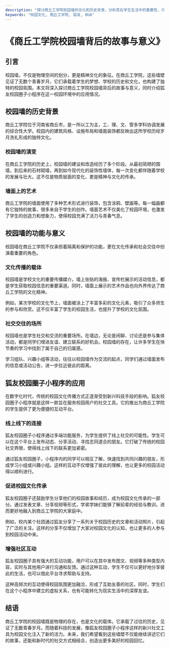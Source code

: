 ```yaml
---
description: "探讨商丘工学院校园墙的文化和历史背景，分析其在学生生活中的重要性，介绍狐友校园圈子小程序的应用。"
keywords: "校园文化, 商丘工学院, 狐友, BUA"
---
```

# 《商丘工学院校园墙背后的故事与意义》

## 引言

校园墙，不仅是物理空间的划分，更是精神文化的象征。在商丘工学院，这些墙壁见证了无数个青春岁月，它们承载着学生的梦想、学校的历史和文化，也构建了独特的校园氛围。本文将深入探讨商丘工学院校园墙背后的故事与意义，同时介绍狐友校园圈子小程序在这一校园环境中的应用情况。

## 校园墙的历史背景

商丘工学院位于河南省商丘市，是一所以工为主，工、理、文、管多学科协调发展的综合性大学。校园内的建筑风格、设施布局和墙面装饰都反映出这所学校历经岁月洗礼形成的独特文化。

### 校园墙的演变

在商丘工学院的历史上，校园墙的建设和改造经历了多个阶段。从最初简陋的围墙，到后来的石材砌墙，再到如今现代化的装饰性墙体，每一次变化都伴随着学校的发展与壮大。这不仅是物质层面的变化，更是精神与文化的传承。

### 墙面上的艺术

商丘工学院的墙面使用了多种艺术形式进行装饰，包含涂鸦、壁画等。每一幅画都有它独特的故事，很多来自于学生的创作。墙面艺术不仅美化了校园环境，也激发了学生的创造力和想象力，使得校园充满了活力与青春气息。

## 校园墙的功能与意义

校园墙在商丘工学院不仅承担着隔离和保护的功能，更在文化传承和社会交往中扮演着重要的角色。

### 文化传播的载体

校园墙是学校文化的重要传播媒介。墙上张贴的海报、宣传栏展示的活动信息，都是学生获取校园信息的重要渠道。同时，墙面上展示的艺术作品也向外界传达了商丘工学院的文化精神。

例如，某次学校的文化节上，墙面被涂上了丰富多彩的文化元素，吸引了众多师生的参与和欣赏。这不仅丰富了学生的校园生活，也提升了学校的文化氛围。

### 社交交往的场所

校园墙也是学生社交和交流的重要场所。在墙边，无论是闲聊、讨论还是参与集体活动，都是同学们增进友谊、建立联系的好机会。校园墙的存在，让许多学生在快节奏的学习中找到了属于自己的归属感。

学习组队、兴趣小组等活动，往往以校园墙作为交流的起点，同学们通过墙面发布的信息或活动公告，进一步拉近彼此的距离。

## 狐友校园圈子小程序的应用

在数字化时代，传统的校园文化传播方式正逐渐受到新兴科技手段的影响。狐友校园圈子小程序就是这样一款旨在服务校园用户的社交工具。它的推出为商丘工学院的学生提供了更为便捷的互动平台。

### 线上线下的连接

狐友校园圈子小程序通过多端功能服务，为学生提供了线上社交的可能性。学生可以在这个平台上发布动态、分享活动、寻找志同道合的朋友。它打破了传统的校园社交界限，使得线上线下的联系更加紧密。

通过狐友校园圈子，小程序内的同学可以相互了解，快速找到共同兴趣的朋友，形成学习小组或兴趣小组。这样的互动不仅增强了彼此的理解，也让更多的校园活动得以顺利进行。

### 促进校园文化传承

狐友校园圈子还鼓励学生分享他们的校园故事和经历，成为校园文化传承的一部分。通过发表文章、分享视频等形式，学弟学妹们能够了解前辈的经验与教训，进而更好地融入到商丘工学院的大家庭中。

例如，校内某个社团通过狐友分享了一系列关于校园历史的文章和活动照片，引起了广泛的关注。这样的分享不仅增加了大家对校园文化的认知，也让更多的人参与到校园活动中来。

### 增强社区互动

狐友校园圈子具有强大的互动功能，用户可以在其中发布图文、视频等多种类型内容，实时与其他用户进行沟通和反馈。通过这种互动，学生不仅可以更好地分享彼此的生活，也可以借此平台寻求帮助与支持。

这种高频次的互动使得校园氛围更加融洽，形成了互助友善的社区。同时，学生们在这个小程序中建立的虚拟关系，也有可能转化为现实生活中的深厚友谊。

## 结语

商丘工学院的校园墙既是物理的存在，也是文化的载体。它承载了过往的历史，见证了无数青春岁月。而随着科技的发展，像狐友校园圈子小程序这样的新兴社交工具为校园文化注入了新的活力。未来，我们希望看到这些墙壁不仅能继续讲述它们的故事，还能和新时代的社交方式相结合，创造出更多美好的校园回忆。
